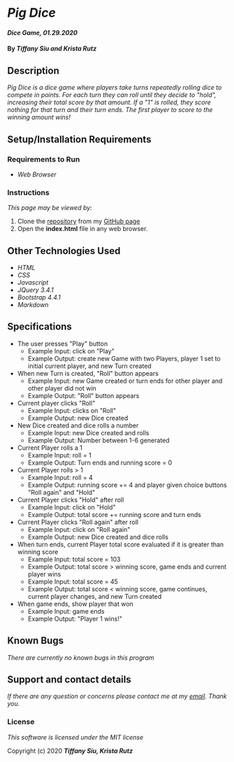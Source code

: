 # _Pig Dice_

#### _Dice Game, 01.29.2020_

#### By _**Tiffany Siu and Krista Rutz**_

## Description

_Pig Dice is a dice game where players take turns repeatedly rolling dice to compete in points.  For each turn they can roll until they decide to "hold", increasing their total score by that amount.  If a "1" is rolled, they score nothing for that turn and their turn ends.  The first player to score to the winning amount wins!_

## Setup/Installation Requirements

### Requirements to Run

* _Web Browser_

### Instructions

*This page may be viewed by:*

1. Clone the [repository](https://github.com/TSiu88/pig-dice.git) from my [GitHub page](https://github.com/TSiu88)
2. Open the **index.html** file in any web browser.

## Other Technologies Used
* _HTML_
* _CSS_
* _Javascript_
* _JQuery 3.4.1_
* _Bootstrap 4.4.1_
* _Markdown_

## Specifications

* The user presses "Play" button
  * Example Input: click on "Play"
  * Example Output: create new Game with two Players, player 1 set to initial current player, and new Turn created
* When new Turn is created, "Roll" button appears
  * Example Input: new Game created or turn ends for other player and other player did not win
  * Example Output: "Roll" button appears
* Current player clicks "Roll"
  * Example Input: clicks on "Roll"
  * Example Output: new Dice created
* New Dice created and dice rolls a number
  * Example Input: new Dice created and rolls
  * Example Output: Number between 1-6 generated
* Current Player rolls a 1
  * Example Input: roll = 1
  * Example Output: Turn ends and running score = 0
* Current Player rolls > 1
  * Example Input: roll = 4
  * Example Output: running score += 4 and player given choice buttons "Roll again" and "Hold"
* Current Player clicks "Hold" after roll
  * Example Input: click on "Hold"
  * Example Output: total score += running score and turn ends
* Current Player clicks "Roll again" after roll
  * Example Input: click on "Roll again"
  * Example Output: new Dice created and dice rolls
* When turn ends, current Player total score evaluated if it is greater than winning score
  * Example Input: total score = 103
  * Example Output: total score > winning score, game ends and current player wins
  * Example Input: total score = 45
  * Example Output: total score < winning score, game continues, current player changes, and new Turn created
* When game ends, show player that won
  * Example Input: game ends
  * Example Output: "Player 1 wins!"

## Known Bugs

_There are currently no known bugs in this program_

## Support and contact details

_If there are any question or concerns please contact me at my [email](mailto:tsiu88@gmail.com). Thank you._

### License

*This software is licensed under the MIT license*

Copyright (c) 2020 **_Tiffany Siu, Krista Rutz_**

